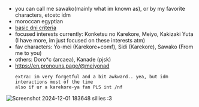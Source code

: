 - you can call me sawako(mainly what im known as), or by my favorite characters, etcetc idm
- moroccan egyptian
- [basic dni criteria](https://basic-dni.crd.co/)
- focused interests currently: Konketsu no Karekore, Meiyo, Kakizaki Yuta (I have more, im just focused on these interests atm)
- fav characters: Yo-mei (Karekore+comf), Sidi (Karekore), Sawako (From me to you)
- others: Doro*c (arcaea), Kanade (pjsk)
- https://en.pronouns.page/@meiyonad
  ~~~
  extra: im very forgetful and a bit awkward.. yea, but idm interactions most of the time
  also if ur a karekore-ya fan PLS int /nf
![Screenshot 2024-12-01 183648](https://github.com/user-attachments/assets/1e04285c-dfc9-4adc-9d61-33aff7563bf5)
sillies :3
